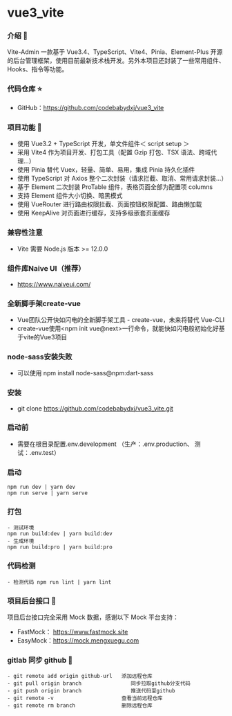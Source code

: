 # vue3_vite

### 介绍 📖

Vite-Admin 一款基于 Vue3.4、TypeScript、Vite4、Pinia、Element-Plus 开源的后台管理框架，使用目前最新技术栈开发。另外本项目还封装了一些常用组件、Hooks、指令等功能。


### 代码仓库 ⭐

- GitHub：https://github.com/codebabydxj/vue3_vite

### 项目功能 🔨

- 使用 Vue3.2 + TypeScript 开发，单文件组件＜ script setup ＞
- 采用 Vite4 作为项目开发、打包工具（配置 Gzip 打包、TSX 语法、跨域代理…）
- 使用 Pinia 替代 Vuex，轻量、简单、易用，集成 Pinia 持久化插件
- 使用 TypeScript 对 Axios 整个二次封装（请求拦截、取消、常用请求封装…）
- 基于 Element 二次封装 ProTable 组件，表格页面全部为配置项 columns
- 支持 Element 组件大小切换、暗黑模式
- 使用 VueRouter 进行路由权限拦截、页面按钮权限配置、路由懒加载
- 使用 KeepAlive 对页面进行缓存，支持多级嵌套页面缓存

### 兼容性注意

- Vite 需要 Node.js 版本 >= 12.0.0

### 组件库Naive UI（推荐）

- https://www.naiveui.com/

### 全新脚手架create-vue

- Vue团队公开快如闪电的全新脚手架工具 - create-vue，未来将替代 Vue-CLI
- create-vue使用<npm init vue@next>一行命令，就能快如闪电般初始化好基于vite的Vue3项目

### node-sass安装失败

- 可以使用 npm install node-sass@npm:dart-sass


### 安装

- git clone https://github.com/codebabydxj/vue3_vite.git

### 启动前

- 需要在根目录配置.env.development （生产：.env.production、 测试：.env.test）

### 启动

```text
npm run dev | yarn dev
npm run serve | yarn serve
```

### 打包

```text
- 测试环境
npm run build:dev | yarn build:dev
- 生成环境
npm run build:pro | yarn build:pro
```

### 代码检测

```text
- 检测代码 npm run lint | yarn lint
```

### 项目后台接口 🧩

项目后台接口完全采用 Mock 数据，感谢以下 Mock 平台支持：

- FastMock： https://www.fastmock.site
- EasyMock：https://mock.mengxuegu.com


### gitlab 同步 github 🧩

```text
- git remote add origin github-url   添加远程仓库
- git pull origin branch                同步拉取github分支代码
- git push origin branch                推送代码至github
- git remote -v                      查看当前远程仓库
- git remote rm branch               删除远程仓库
```